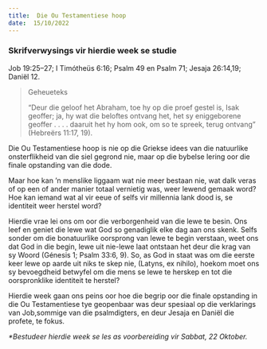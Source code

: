 ```yaml
---
title:  Die Ou Testamentiese hoop
date:  15/10/2022
---
```


### Skrifverwysings vir hierdie week se studie
Job 19:25–27; I Timótheüs 6:16; Psalm 49 en Psalm 71; Jesaja 26:14,19; Daniël 12.

> <p>Geheueteks</p>
> “Deur die geloof het Abraham, toe hy op die proef gestel is, Isak geoffer; ja, hy wat die beloftes ontvang het, het sy eniggeborene geoffer . . . . daaruit het hy hom ook, om so te spreek, terug ontvang” (Hebreërs 11:17, 19).

Die Ou Testamentiese hoop is nie op die Griekse idees van die natuurlike onsterflikheid van die siel gegrond nie, maar op die bybelse lering oor die finale opstanding van die dode.

Maar hoe kan ’n menslike liggaam wat nie meer bestaan nie, wat dalk veras of op een of ander manier totaal vernietig was, weer lewend gemaak word?  Hoe kan iemand wat al vir eeue of selfs vir millennia lank dood is, se identiteit weer herstel word?

Hierdie vrae lei ons om oor die verborgenheid van die lewe te besin. Ons leef en geniet die lewe wat God so genadiglik elke dag aan ons skenk.  Selfs sonder om die bonatuurlike oorsprong van lewe te begin verstaan, weet ons dat God in die begin, lewe uit nie-lewe laat ontstaan het deur die krag van sy Woord (Génesis 1; Psalm 33:6, 9). So, as God in staat was om die eerste keer lewe op aarde uit niks te skep nie, (Latyns, ex nihilo), hoekom moet ons sy bevoegdheid betwyfel om die mens se lewe te herskep en tot die oorspronklike identiteit te herstel?

Hierdie week gaan ons peins oor hoe die begrip oor die finale opstanding in die Ou Testamentiese tye geopenbaar was deur spesiaal op die verklarings van Job,sommige van die psalmdigters, en deur Jesaja en Daniël die profete, te fokus.

_*Bestudeer hierdie week se les as voorbereiding vir Sabbat, 22 Oktober._